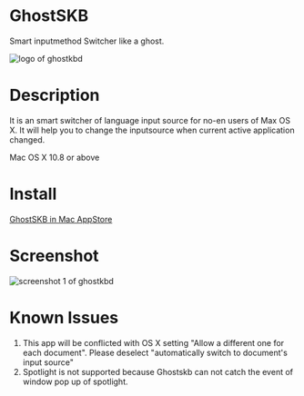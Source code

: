 # GhostSKB
Smart inputmethod Switcher like a ghost.

![logo of ghostkbd](https://github.com/dingmingxin/GhostSKB/blob/master/Resources/ghostkbd-256.png)

# Description

It is an smart switcher of language input source for no-en users of Max OS X. It will help you to change the inputsource when current active application changed.

Mac OS X 10.8 or above

# Install 

[GhostSKB in Mac AppStore](https://itunes.apple.com/us/app/ghostskb/id1134384859?l=zh&ls=1&mt=12)

# Screenshot

![screenshot 1 of ghostkbd](https://github.com/dingmingxin/GhostSKB/blob/master/Resources/screenshot-1.png)

# Known Issues

1. This app will be conflicted with OS X setting "Allow a different one for each document". Please deselect "automatically switch to document's input source" 
2. Spotlight is not supported because Ghostskb can not catch the event of window pop up of spotlight.
